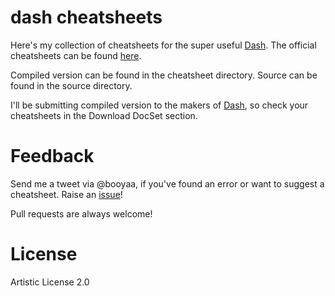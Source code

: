 # dash cheatsheets

Here's my collection of cheatsheets for the super useful [Dash](https://kapeli.com/dash). The official cheatsheets can be found [here](https://github.com/Kapeli/cheatset).

Compiled version can be found in the cheatsheet directory. Source can be found in the source directory.

I'll be submitting compiled version to the makers of [Dash](https://kapeli.com/dash), so check your cheatsheets in the Download DocSet section.

# Feedback

Send me a tweet via @booyaa, if you've found an error or want to suggest a cheatsheet. Raise an [issue](https://github.com/booyaa/dash-cheatsheets/issues/new)!

Pull requests are always welcome!


# License
Artistic License 2.0
